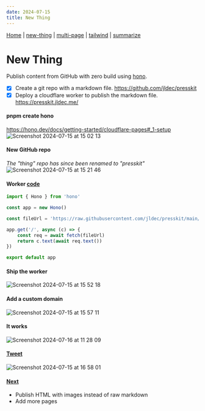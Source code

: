```yaml
---
date: 2024-07-15
title: New Thing
---
```

[Home](/) | [new-thing](new-thing) | [multi-page](multi-page) | [tailwind](tailwind) | [summarize](summarize)

# New Thing
Publish content from GitHub with zero build using [hono](https://hono.dev/).
- [x] Create a git repo with a markdown file. https://github.com/jldec/presskit
- [x] Deploy a cloudflare worker to publish the markdown file. https://presskit.jldec.me/

####  pnpm create hono
https://hono.dev/docs/getting-started/cloudflare-pages#_1-setup
![Screenshot 2024-07-15 at 15 02 13](https://github.com/user-attachments/assets/8cb9e73c-2675-457f-9f5b-dd80e6042da4)

####  New GitHub repo
_The "thing" repo has since been renamed to "presskit"_
![Screenshot 2024-07-15 at 15 21 46](https://github.com/user-attachments/assets/d7b0c0b0-61c4-4c4d-8d4d-339d3f803c78)

####  Worker [code](https://github.com/jldec/presskit/blob/073e5a25898d1ff253604fbfdf919d76772ae3c4/thing-worker/src/index.ts)
```ts
import { Hono } from 'hono'

const app = new Hono()

const fileUrl = 'https://raw.githubusercontent.com/jldec/presskit/main/content/new-thing.md'

app.get('/', async (c) => {
	const req = await fetch(fileUrl)
	return c.text(await req.text())
})

export default app
```

####  Ship the worker
![Screenshot 2024-07-15 at 15 52 18](https://github.com/user-attachments/assets/bc11c1fd-5608-4bbb-aee2-6ccee64d8ff8)

####  Add a custom domain
![Screenshot 2024-07-15 at 15 57 11](https://github.com/user-attachments/assets/14242b43-20b0-419d-ba6f-fce713e411b9)

####  It works
![Screenshot 2024-07-16 at 11 28 09](https://github.com/user-attachments/assets/fea0cc4e-125b-4f14-84a6-c4b19385bc8d)

####  [Tweet](https://x.com/jldec/status/1812879762483990874)
![Screenshot 2024-07-15 at 16 58 01](https://github.com/user-attachments/assets/15407a94-e7c6-417f-98e4-06c266d42c70)

####  [Next](https://presskit.jldec.me/multi-page)
- Publish HTML with images instead of raw markdown
- Add more pages
